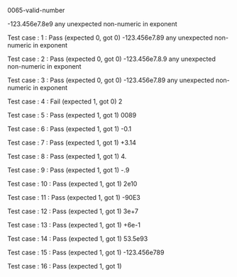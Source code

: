 
0065-valid-number

-123.456e7.8e9
any unexpected non-numeric in exponent

Test case : 1 : Pass
 (expected 0, got 0)
-123.456e7.89
any unexpected non-numeric in exponent

Test case : 2 : Pass
 (expected 0, got 0)
-123.456e7.8.9
any unexpected non-numeric in exponent

Test case : 3 : Pass
 (expected 0, got 0)
-123.456e7.89
any unexpected non-numeric in exponent

Test case : 4 : Fail
 (expected 1, got 0)
2

Test case : 5 : Pass
 (expected 1, got 1)
0089

Test case : 6 : Pass
 (expected 1, got 1)
-0.1

Test case : 7 : Pass
 (expected 1, got 1)
+3.14

Test case : 8 : Pass
 (expected 1, got 1)
4.

Test case : 9 : Pass
 (expected 1, got 1)
-.9

Test case : 10 : Pass
 (expected 1, got 1)
2e10

Test case : 11 : Pass
 (expected 1, got 1)
-90E3

Test case : 12 : Pass
 (expected 1, got 1)
3e+7

Test case : 13 : Pass
 (expected 1, got 1)
+6e-1

Test case : 14 : Pass
 (expected 1, got 1)
53.5e93

Test case : 15 : Pass
 (expected 1, got 1)
-123.456e789

Test case : 16 : Pass
 (expected 1, got 1)
